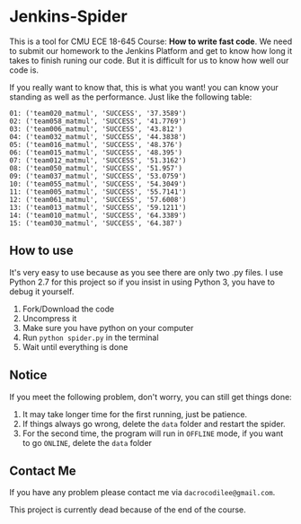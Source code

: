 # Jenkins-Spider

This is a tool for CMU ECE 18-645 Course: **How to write fast code**. We need to submit our homework to the Jenkins Platform and get to know how long it takes to finish runing our code. But it is difficult for us to know how well our code is. 

If you really want to know that, this is what you want! you can know your standing as well as the performance. Just like the following table:

    01: ('team020_matmul', 'SUCCESS', '37.3589')
    02: ('team058_matmul', 'SUCCESS', '41.7769')
    03: ('team006_matmul', 'SUCCESS', '43.812')
    04: ('team032_matmul', 'SUCCESS', '44.3838')
    05: ('team016_matmul', 'SUCCESS', '48.376')
    06: ('team015_matmul', 'SUCCESS', '48.395')
    07: ('team012_matmul', 'SUCCESS', '51.3162')
    08: ('team050_matmul', 'SUCCESS', '51.957')
    09: ('team037_matmul', 'SUCCESS', '53.0759')
    10: ('team055_matmul', 'SUCCESS', '54.3049')
    11: ('team005_matmul', 'SUCCESS', '55.7141')
    12: ('team061_matmul', 'SUCCESS', '57.6008')
    13: ('team013_matmul', 'SUCCESS', '59.1211')
    14: ('team010_matmul', 'SUCCESS', '64.3389')
    15: ('team030_matmul', 'SUCCESS', '64.387')
    
## How to use

It's very easy to use because as you see there are only two .py files. I use Python 2.7 for this project so if you insist in using Python 3, you have to debug it yourself.

1. Fork/Download the code
2. Uncompress it
3. Make sure you have python on your computer
4. Run `python spider.py` in the terminal
5. Wait until everything is done

## Notice

If you meet the following problem, don't worry, you can still get things done:

1. It may take longer time for the first running, just be patience.
2. If things always go wrong, delete the `data` folder and restart the spider.
3. For the second time, the program will run in `OFFLINE` mode, if you want to go `ONLINE`, delete the `data` folder

## Contact Me

If you have any problem please contact me via `dacrocodilee@gmail.com`.

This project is currently dead because of the end of the course.